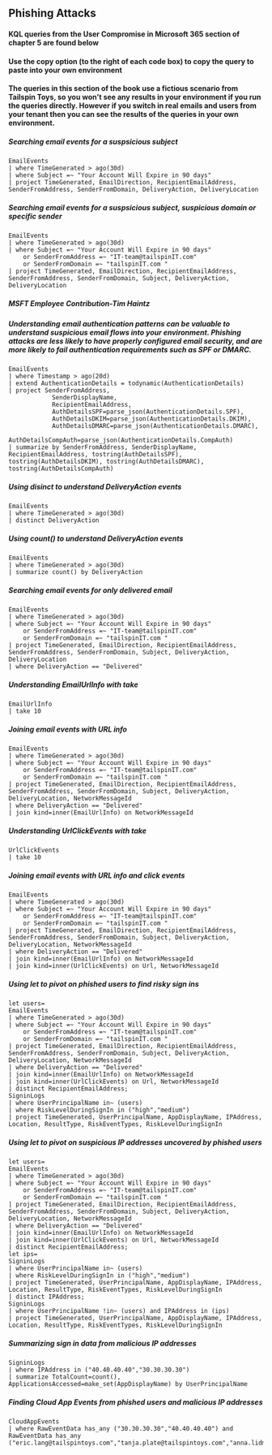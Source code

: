 ## Phishing Attacks

#### KQL queries from the User Compromise in Microsoft 365 section of chapter 5 are found below

#### Use the copy option (to the right of each code box) to copy the query to paste into your own environment

#### The queries in this section of the book use a fictious scenario from Tailspin Toys, so you won't see any results in your environment if you run the queries directly. However if you switch in real emails and users from your tenant then you can see the results of the queries in your own environment.


##### Searching email events for a suspsicious subject
```KQL
EmailEvents
| where TimeGenerated > ago(30d)
| where Subject =~ "Your Account Will Expire in 90 days"
| project TimeGenerated, EmailDirection, RecipientEmailAddress, SenderFromAddress, SenderFromDomain, DeliveryAction, DeliveryLocation
```

##### Searching email events for a suspsicious subject, suspicious domain or specific sender
```KQL
EmailEvents
| where TimeGenerated > ago(30d)
| where Subject =~ "Your Account Will Expire in 90 days"
    or SenderFromAddress =~ "IT-team@tailspinIT.com"
    or SenderFromDomain =~ "tailspinIT.com "
| project TimeGenerated, EmailDirection, RecipientEmailAddress, SenderFromAddress, SenderFromDomain, Subject, DeliveryAction, DeliveryLocation
```

##### MSFT Employee Contribution-Tim Haintz
##### Understanding email authentication patterns can be valuable to understand suspicious email flows into your environment. Phishing attacks are less likely to have properly configured email security, and are more likely to fail authentication requirements such as SPF or DMARC.
```KQL
EmailEvents 
| where Timestamp > ago(20d) 
| extend AuthenticationDetails = todynamic(AuthenticationDetails) 
| project SenderFromAddress, 
            SenderDisplayName, 
            RecipientEmailAddress, 
            AuthDetailsSPF=parse_json(AuthenticationDetails.SPF), 
            AuthDetailsDKIM=parse_json(AuthenticationDetails.DKIM), 
            AuthDetailsDMARC=parse_json(AuthenticationDetails.DMARC), 
            AuthDetailsCompAuth=parse_json(AuthenticationDetails.CompAuth) 
| summarize by SenderFromAddress, SenderDisplayName, RecipientEmailAddress, tostring(AuthDetailsSPF), tostring(AuthDetailsDKIM), tostring(AuthDetailsDMARC), tostring(AuthDetailsCompAuth) 
```

##### Using disinct to understand DeliveryAction events
```KQL
EmailEvents
| where TimeGenerated > ago(30d)
| distinct DeliveryAction
```

##### Using count() to understand DeliveryAction events
```KQL
EmailEvents
| where TimeGenerated > ago(30d)
| summarize count() by DeliveryAction
```

##### Searching email events for only delivered email
```KQL
EmailEvents
| where TimeGenerated > ago(30d)
| where Subject =~ "Your Account Will Expire in 90 days"
    or SenderFromAddress =~ "IT-team@tailspinIT.com"
    or SenderFromDomain =~ "tailspinIT.com "
| project TimeGenerated, EmailDirection, RecipientEmailAddress, SenderFromAddress, SenderFromDomain, Subject, DeliveryAction, DeliveryLocation
| where DeliveryAction == "Delivered"
```

##### Understanding EmailUrlInfo with take
```KQL
EmailUrlInfo
| take 10
```

##### Joining email events with URL info
```KQL
EmailEvents
| where TimeGenerated > ago(30d)
| where Subject =~ "Your Account Will Expire in 90 days"
    or SenderFromAddress =~ "IT-team@tailspinIT.com"
    or SenderFromDomain =~ "tailspinIT.com "
| project TimeGenerated, EmailDirection, RecipientEmailAddress, SenderFromAddress, SenderFromDomain, Subject, DeliveryAction, DeliveryLocation, NetworkMessageId
| where DeliveryAction == "Delivered"
| join kind=inner(EmailUrlInfo) on NetworkMessageId
```

##### Understanding UrlClickEvents with take
```KQL
UrlClickEvents
| take 10
```

##### Joining email events with URL info and click events
```KQL
EmailEvents
| where TimeGenerated > ago(30d)
| where Subject =~ "Your Account Will Expire in 90 days"
    or SenderFromAddress =~ "IT-team@tailspinIT.com"
    or SenderFromDomain =~ "tailspinIT.com "
| project TimeGenerated, EmailDirection, RecipientEmailAddress, SenderFromAddress, SenderFromDomain, Subject, DeliveryAction, DeliveryLocation, NetworkMessageId
| where DeliveryAction == "Delivered"
| join kind=inner(EmailUrlInfo) on NetworkMessageId
| join kind=inner(UrlClickEvents) on Url, NetworkMessageId
```

##### Using let to pivot on phished users to find risky sign ins
```KQL
let users=
EmailEvents
| where TimeGenerated > ago(30d)
| where Subject =~ "Your Account Will Expire in 90 days"
    or SenderFromAddress =~ "IT-team@tailspinIT.com"
    or SenderFromDomain =~ "tailspinIT.com "
| project TimeGenerated, EmailDirection, RecipientEmailAddress, SenderFromAddress, SenderFromDomain, Subject, DeliveryAction, DeliveryLocation, NetworkMessageId
| where DeliveryAction == "Delivered"
| join kind=inner(EmailUrlInfo) on NetworkMessageId
| join kind=inner(UrlClickEvents) on Url, NetworkMessageId
| distinct RecipientEmailAddress;
SigninLogs
| where UserPrincipalName in~ (users)
| where RiskLevelDuringSignIn in ("high","medium")
| project TimeGenerated, UserPrincipalName, AppDisplayName, IPAddress, Location, ResultType, RiskEventTypes, RiskLevelDuringSignIn
```

##### Using let to pivot on suspicious IP addresses uncovered by phished users
```KQL
let users=
EmailEvents
| where TimeGenerated > ago(30d)
| where Subject =~ "Your Account Will Expire in 90 days"
    or SenderFromAddress =~ "IT-team@tailspinIT.com"
    or SenderFromDomain =~ "tailspinIT.com "
| project TimeGenerated, EmailDirection, RecipientEmailAddress, SenderFromAddress, SenderFromDomain, Subject, DeliveryAction, DeliveryLocation, NetworkMessageId
| where DeliveryAction == "Delivered"
| join kind=inner(EmailUrlInfo) on NetworkMessageId
| join kind=inner(UrlClickEvents) on Url, NetworkMessageId
| distinct RecipientEmailAddress;
let ips=
SigninLogs
| where UserPrincipalName in~ (users)
| where RiskLevelDuringSignIn in ("high","medium")
| project TimeGenerated, UserPrincipalName, AppDisplayName, IPAddress, Location, ResultType, RiskEventTypes, RiskLevelDuringSignIn
| distinct IPAddress;
SigninLogs
| where UserPrincipalName !in~ (users) and IPAddress in (ips)
| project TimeGenerated, UserPrincipalName, AppDisplayName, IPAddress, Location, ResultType, RiskEventTypes, RiskLevelDuringSignIn
```

##### Summarizing sign in data from malicious IP addresses
```KQL
SigninLogs
| where IPAddress in ("40.40.40.40","30.30.30.30")
| summarize TotalCount=count(), ApplicationsAccessed=make_set(AppDisplayName) by UserPrincipalName
```

##### Finding Cloud App Events from phished users and malicious IP addresses
```KQL
CloudAppEvents
| where RawEventData has_any ("30.30.30.30","40.40.40.40") and RawEventData has_any ("eric.lang@tailspintoys.com","tanja.plate@tailspintoys.com","anna.lidman@tailspintoys.com")
```






